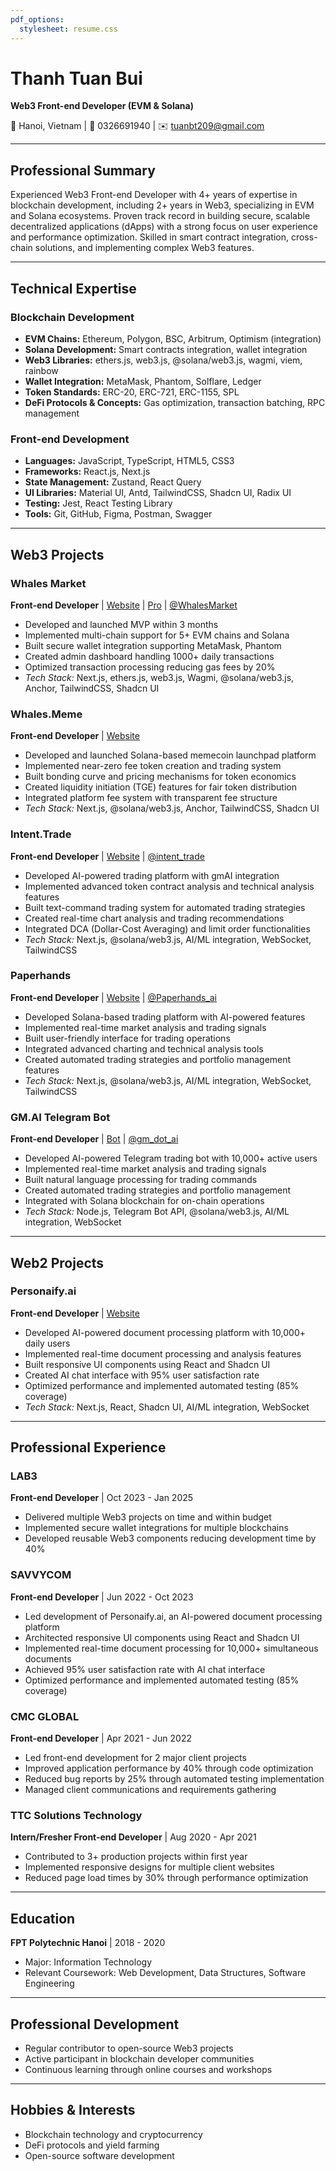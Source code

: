 ```yaml
---
pdf_options:
  stylesheet: resume.css
---
```


# Thanh Tuan Bui

**Web3 Front-end Developer (EVM & Solana)**

📍 Hanoi, Vietnam | 📱 0326691940 | ✉️ <tuanbt209@gmail.com>

---

## Professional Summary

Experienced Web3 Front-end Developer with 4+ years of expertise in blockchain development, including 2+ years in Web3, specializing in EVM and Solana ecosystems. Proven track record in building secure, scalable decentralized applications (dApps) with a strong focus on user experience and performance optimization. Skilled in smart contract integration, cross-chain solutions, and implementing complex Web3 features.

---

## Technical Expertise

### Blockchain Development

- **EVM Chains:** Ethereum, Polygon, BSC, Arbitrum, Optimism (integration)
- **Solana Development:** Smart contracts integration, wallet integration
- **Web3 Libraries:** ethers.js, web3.js, @solana/web3.js, wagmi, viem, rainbow
- **Wallet Integration:** MetaMask, Phantom, Solflare, Ledger
- **Token Standards:** ERC-20, ERC-721, ERC-1155, SPL
- **DeFi Protocols & Concepts:** Gas optimization, transaction batching, RPC management

### Front-end Development

- **Languages:** JavaScript, TypeScript, HTML5, CSS3
- **Frameworks:** React.js, Next.js
- **State Management:** Zustand, React Query
- **UI Libraries:** Material UI, Antd, TailwindCSS, Shadcn UI, Radix UI
- **Testing:** Jest, React Testing Library
- **Tools:** Git, GitHub, Figma, Postman, Swagger

---

## Web3 Projects

### Whales Market

**Front-end Developer** | [Website](https://whales.market) | [Pro](https://pro.whales.market) | [@WhalesMarket](https://x.com/WhalesMarket)

- Developed and launched MVP within 3 months
- Implemented multi-chain support for 5+ EVM chains and Solana
- Built secure wallet integration supporting MetaMask, Phantom
- Created admin dashboard handling 1000+ daily transactions
- Optimized transaction processing reducing gas fees by 20%
- *Tech Stack:* Next.js, ethers.js, web3.js, Wagmi, @solana/web3.js, Anchor, TailwindCSS, Shadcn UI

### Whales.Meme

**Front-end Developer** | [Website](https://whales.meme)

- Developed and launched Solana-based memecoin launchpad platform
- Implemented near-zero fee token creation and trading system
- Built bonding curve and pricing mechanisms for token economics
- Created liquidity initiation (TGE) features for fair token distribution
- Integrated platform fee system with transparent fee structure
- *Tech Stack:* Next.js, @solana/web3.js, Anchor, TailwindCSS, Shadcn UI

### Intent.Trade

**Front-end Developer** | [Website](https://intent.trade) | [@intent_trade](https://x.com/intent_trade)

- Developed AI-powered trading platform with gmAI integration
- Implemented advanced token contract analysis and technical analysis features
- Built text-command trading system for automated trading strategies
- Created real-time chart analysis and trading recommendations
- Integrated DCA (Dollar-Cost Averaging) and limit order functionalities
- *Tech Stack:* Next.js, @solana/web3.js, AI/ML integration, WebSocket, TailwindCSS

### Paperhands

**Front-end Developer** | [Website](https://paperhands.gm.ai) | [@Paperhands_ai](https://x.com/Paperhands_ai)

- Developed Solana-based trading platform with AI-powered features
- Implemented real-time market analysis and trading signals
- Built user-friendly interface for trading operations
- Integrated advanced charting and technical analysis tools
- Created automated trading strategies and portfolio management features
- *Tech Stack:* Next.js, @solana/web3.js, AI/ML integration, WebSocket, TailwindCSS

### GM.AI Telegram Bot

**Front-end Developer** | [Bot](https://t.me/gmdotaibot) | [@gm_dot_ai](https://x.com/gm_dot_ai)

- Developed AI-powered Telegram trading bot with 10,000+ active users
- Implemented real-time market analysis and trading signals
- Built natural language processing for trading commands
- Created automated trading strategies and portfolio management
- Integrated with Solana blockchain for on-chain operations
- *Tech Stack:* Node.js, Telegram Bot API, @solana/web3.js, AI/ML integration, WebSocket

---

## Web2 Projects

### Personaify.ai

**Front-end Developer** | [Website](https://www.personaify.ai)

- Developed AI-powered document processing platform with 10,000+ daily users
- Implemented real-time document processing and analysis features
- Built responsive UI components using React and Shadcn UI
- Created AI chat interface with 95% user satisfaction rate
- Optimized performance and implemented automated testing (85% coverage)
- *Tech Stack:* Next.js, React, Shadcn UI, AI/ML integration, WebSocket

---

## Professional Experience

### LAB3

**Front-end Developer** | Oct 2023 - Jan 2025

- Delivered multiple Web3 projects on time and within budget
- Implemented secure wallet integrations for multiple blockchains
- Developed reusable Web3 components reducing development time by 40%

### SAVVYCOM

**Front-end Developer** | Jun 2022 - Oct 2023

- Led development of Personaify.ai, an AI-powered document processing platform
- Architected responsive UI components using React and Shadcn UI
- Implemented real-time document processing for 10,000+ simultaneous documents
- Achieved 95% user satisfaction rate with AI chat interface
- Optimized performance and implemented automated testing (85% coverage)

### CMC GLOBAL

**Front-end Developer** | Apr 2021 - Jun 2022

- Led front-end development for 2 major client projects
- Improved application performance by 40% through code optimization
- Reduced bug reports by 25% through automated testing implementation
- Managed client communications and requirements gathering

### TTC Solutions Technology

**Intern/Fresher Front-end Developer** | Aug 2020 - Apr 2021

- Contributed to 3+ production projects within first year
- Implemented responsive designs for multiple client websites
- Reduced page load times by 30% through performance optimization

---

## Education

**FPT Polytechnic Hanoi** | 2018 - 2020

- Major: Information Technology
- Relevant Coursework: Web Development, Data Structures, Software Engineering

---

## Professional Development

- Regular contributor to open-source Web3 projects
- Active participant in blockchain developer communities
- Continuous learning through online courses and workshops

---

## Hobbies & Interests

- Blockchain technology and cryptocurrency
- DeFi protocols and yield farming
- Open-source software development
